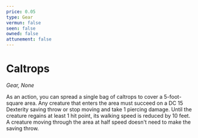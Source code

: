 ```yaml
---
price: 0.05
type: Gear
vermun: false
seen: false
owned: false
attunement: false
---
```

# Caltrops

*Gear, None*

As an action, you can spread a single bag of caltrops to cover a 5-foot-square area. Any creature that enters the area must succeed on a DC 15 Dexterity saving throw or stop moving and take 1 piercing damage. Until the creature regains at least 1 hit point, its walking speed is reduced by 10 feet. A creature moving through the area at half speed doesn't need to make the saving throw.